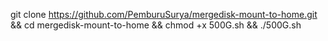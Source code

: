 git clone https://github.com/PemburuSurya/mergedisk-mount-to-home.git && cd mergedisk-mount-to-home && chmod +x 500G.sh && ./500G.sh
